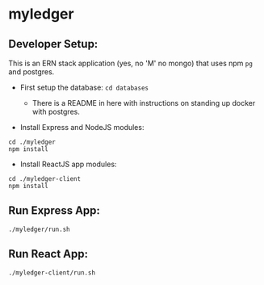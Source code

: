 # myledger

## Developer Setup:

This is an ERN stack application (yes, no 'M' no mongo) that uses npm `pg` and postgres.

* First setup the database:
`cd databases`
  * There is a README in here with instructions on standing up docker with postgres.

* Install Express and NodeJS modules:
```
cd ./myledger
npm install
```

* Install ReactJS app modules:
```
cd ./myledger-client
npm install
```

## Run Express App:
```
./myledger/run.sh
```

## Run React App:
`./myledger-client/run.sh`

